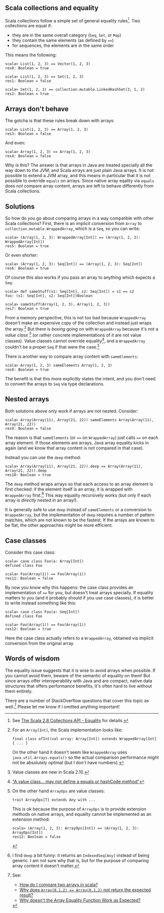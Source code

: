 ## Scala collections and equality

Scala collections follow a simple set of general equality rules[^1]. Two collections are equal if:

- they are in the same overall category (`Seq`, `Set`, or `Map`)
- they contain the same elements (as defined by `==`)
- for sequences, the elements are in the same order

This means the following:

    scala> List(1, 2, 3) == Vector(1, 2, 3)
    res0: Boolean = true
    
    scala> List(1, 2, 3) == Set(1, 2, 3)
    res1: Boolean = false
    
    scala> Set(1, 2, 3) == collection.mutable.LinkedHashSet(3, 1, 2)
    res2: Boolean = true

## Arrays don't behave

The gotcha is that these rules break down with arrays:

    scala> List(1, 2, 3) == Array(1, 2, 3)
    res3: Boolean = false

And even:
    
    scala> Array(1, 2, 3) == Array(1, 2, 3)
    res4: Boolean = false

Why is this? The answer is that arrays in Java are treated specially all the way down to the JVM, and Scala arrays are just plain Java arrays. It is not possible to extend a JVM array, and this means in particular that it is not possible to override `equals` on arrays. Since native array eqality via `equals` does *not* compare array content, arrays are left to behave differently from Scala collections.

## Solutions

So how do you go about comparing arrays in a way compatible with other Scala collections? First, there is an implicit conversion from `Array` to `collection.mutable.WrappedArray`, which is a `Seq`, so you can write:

    scala> (Array(1, 2, 3): WrappedArray[Int]) == (Array(1, 2, 3): WrappedArray[Int])
    res5: Boolean = true

Or even shorter:

    scala> (Array(1, 2, 3): Seq[Int]) == (Array(1, 2, 3): Seq[Int])
    res6: Boolean = true

Of course this also works if you pass an array to anything which expects a `Seq`:

    scala> def sameStuff(s1: Seq[Int], s2: Seq[Int]) = s1 == s2
    foo: (s1: Seq[Int], s2: Seq[Int])Boolean
    
    scala> sameStuff(Array(1, 2, 3), Array(1, 2, 3))
    res7: Boolean = true

From a memory perspective, this is not too bad because `WrappedArray` doesn't make an expensive copy of the collection and instead just wraps the array.[^2] But there is *boxing* going on with `WrappedArray` because it's not  a *value class* [^6] (or rather concrete implementations of it are not value classes). Value classes cannot override equality[^5], and a `WrappedArray` couldn't be a proper `Seq` if that were the case.[^4]

There is another way to compare array content with `sameElements`:

    scala> Array(1, 2, 3) sameElements Array(1, 2, 3)
    res8: Boolean = true

The benefit is that this more explicitly states the intent, and you don't need to convert the arrays to `Seq` via type declarations.

## Nested arrays

Both solutions above only work if arrays are not nested. Consider:

    scala> Array(Array(11), Array(21, 22)) sameElements Array(Array(11), Array(21, 22))
    res9: Boolean = false

The reason is that `sameElements` (or `==` on `WrappedArray`) just calls `==` on each array element. If those elements are arrays, Java array equality kicks in again (and we know that array content is not compared in that case).

Instead you can use the `deep` method:

    scala> Array(Array(11), Array(21, 22)).deep == Array(Array(11), Array(21, 22)).deep
    res10: Boolean = true

The `deep` method wraps arrays so that each access to an array element is first checked: if the element itself is an array, it is wrapped with `WrappedArray` first.[^7] This way equality recursively works (but only if each array is *directly* nested in an array!).

It is generally safe to use `deep` instead of `sameElements` or a conversion to `WrappedArray`, but the implementation of `deep` requires a number of pattern matches, which are not known to be the fastest. If the arrays are known to be flat, the other approaches might be more efficient.

## Case classes

Consider this case class:

    scala> case class Foo(a: Array[Int])
    defined class Foo
    
    scala> Foo(Array(1)) == Foo(Array(1))
    res11: Boolean = false

By now you know why this happens: the case class provides an implementation of `==` for you, but doesn't treat arrays specially. If equality matters to you (and it probably should if you use case classes), it is better to write instead something like this:

    scala> case class Foo(a: Seq[Int])
    defined class Foo
    
    scala> Foo(Array(1)) == Foo(Array(1))
    res12: Boolean = true

Here the case class actually refers to a `WrappedArray`, obtained via implicit conversion from the original array.

## Words of wisdom

The equality issue suggests that it is wise to avoid arrays when possible. If you cannot avoid them, beware of the semantic of equality on them! But since arrays offer interoperability with Java and are compact, native data structures that offers performance benefits, it's often hard to live without them entirely.

There are a number of StackOverflow questions that cover this topic as well.[^3] Please let me know if I omitted anything important!

[^1]: See [The Scala 2.8 Collections API - Equality](http://www.scala-lang.org/docu/files/collections-api/collections_0.html) for details.

[^2]: For an `Array[Int]`, the Scala implementation looks like:

        final class ofInt(val array: Array[Int]) extends WrappedArray[Int] { ... }
        
    On the other hand it doesn't seem like `WrappedArray` uses `java.util.Arrays.equals()` so the actual comparison performance might not be absolutely optimal (but I don't have numbers).

[^4]: On the other hand `ArrayOps` are value classes:

        trait ArrayOps[T] extends Any with ...

    This is ok because the purpose of `ArrayOps` is to provide extension methods on native arrays, and equality cannot be implemented as an extension method:

        scala> (Array(1, 2, 3): ArrayOps[Int]) == (Array(1, 2, 3): ArrayOps[Int])
        res12: Boolean = false

[^5]: ["A value class… may not define a equals or hashCode method"](http://docs.scala-lang.org/overviews/core/value-classes.html)

[^6]: Value classes are new in Scala 2.10.

[^7]: I find `deep` a bit funny: it returns an `IndexedSeq[Any]` instead of being generic. I am not sure why that is, but for the purpose of comparing array content it doesn't matter.

[^3]: See:

    - [How do I compare two arrays in scala?](http://stackoverflow.com/questions/5393243/how-do-i-compare-two-arrays-in-scala)
    - [Why does `Array(0,1,2) == Array(0,1,2)` not return the expected result?](http://stackoverflow.com/questions/2481149/why-does-array0-1-2-array0-1-2-not-return-the-expected-result)
    - [Why doesn't the Array Equality Function Work as Expected?](http://stackoverflow.com/questions/3737711/why-doesnt-the-array-equality-function-work-as-expected)
    
    